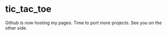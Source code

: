 # tic_tac_toe

Github is now hosting my pages. Time to port more projects.
See you on the other side.